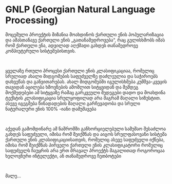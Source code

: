 # GNLP (Georgian Natural Language Processing)

<p>მოცემული პროექტის მიზანია მოახდინოს ქართული ენის პოპულარიზაცია და
ამასთანავე ქართული ენის „გათანამედროვება“, რაც გულისხმობს იმას რომ ქართული ენა, 
ადვილად აღქმადი გახდეს თანამედროვე კომპიუტერული სისტემებისთვის.</p><br>
<p>ყველაზე რთული პროცესი ქართული ენის კლასიფიკაციაა, რომელიც სრულიად
ახალი მიდგომების საფუძველზე დაძლეულია და საჭიროებს დახვეწას და განვითარებას. 
ახალ მიდგომებში იგულისხმება კუმშვა-კვეცის თავიდან აცილება ხმოვნების ამოშლით
სიტყვიდან და შემდეგ მოქმედებები ამ სიტყვაზე რამაც გარკვეული შედეგები დადო და
მოახდინა ტექსტის კლასიფიკაცია სრულყოფილად არა მაგრამ მაღალი სიზუსტით. ასევე იგეგმება წინადადების მაღალი გარჩევადობა და სრული ნატურალური ენის 100% -იანი დამუშავება</p><br>
<p>აქედან გამომდინარე ამ ნაშრომში განხორციელებული სამუშაო შესაძლოა გახდეს
საფუძველი, იმისა რომ შეიქმნას და აიგოს სრულფასოვანი სისტემა ქართული ენის
კლასიფიკაციისათვის, რომელიც ასევე საფუძველი იქნება, იმისა რომ შეიქმნას პირველი
ქართული ენის კლასიფიკატორი რომელიც საფუძველს ჩაუყრის არა ერთ მრავალ პროექტს მაგალითად როგოროცაა ხელოვნური ინტელექტი, ან თანამედროვე ჩეთბოტები</p>
<br><p>მალე...</p>
